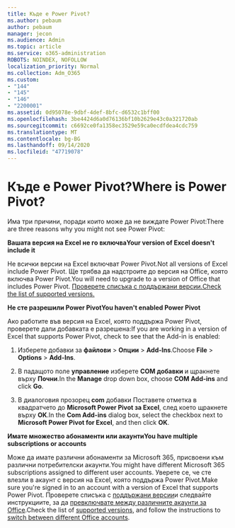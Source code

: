```yaml
---
title: Къде е Power Pivot?
ms.author: pebaum
author: pebaum
manager: jecon
ms.audience: Admin
ms.topic: article
ms.service: o365-administration
ROBOTS: NOINDEX, NOFOLLOW
localization_priority: Normal
ms.collection: Adm_O365
ms.custom:
- "144"
- "145"
- "146"
- "2200001"
ms.assetid: 0d95078e-9dbf-4def-8bfc-d6532c1bff00
ms.openlocfilehash: 3be4424d6a0d76136bf10b2629e43c0a321720ab
ms.sourcegitcommit: c6692ce0fa1358ec3529e59ca0ecdfdea4cdc759
ms.translationtype: MT
ms.contentlocale: bg-BG
ms.lasthandoff: 09/14/2020
ms.locfileid: "47719078"
---
```

# <a name="where-is-power-pivot"></a><span data-ttu-id="bd3bb-102">Къде е Power Pivot?</span><span class="sxs-lookup"><span data-stu-id="bd3bb-102">Where is Power Pivot?</span></span>

<span data-ttu-id="bd3bb-103">Има три причини, поради които може да не виждате Power Pivot:</span><span class="sxs-lookup"><span data-stu-id="bd3bb-103">There are three reasons why you might not see Power Pivot:</span></span>
  
<span data-ttu-id="bd3bb-104">**Вашата версия на Excel не го включва**</span><span class="sxs-lookup"><span data-stu-id="bd3bb-104">**Your version of Excel doesn't include it**</span></span>
  
<span data-ttu-id="bd3bb-105">Не всички версии на Excel включват Power Pivot.</span><span class="sxs-lookup"><span data-stu-id="bd3bb-105">Not all versions of Excel include Power Pivot.</span></span> <span data-ttu-id="bd3bb-106">Ще трябва да надстроите до версия на Office, която включва Power Pivot.</span><span class="sxs-lookup"><span data-stu-id="bd3bb-106">You will need to upgrade to a version of Office that includes Power Pivot.</span></span> [<span data-ttu-id="bd3bb-107">Проверете списъка с поддържани версии.</span><span class="sxs-lookup"><span data-stu-id="bd3bb-107">Check the list of supported versions.</span></span>](https://support.office.com/article/aa64e217-4b6e-410b-8337-20b87e1c2a4b.aspx)
  
<span data-ttu-id="bd3bb-108">**Не сте разрешили Power Pivot**</span><span class="sxs-lookup"><span data-stu-id="bd3bb-108">**You haven't enabled Power Pivot**</span></span>
  
<span data-ttu-id="bd3bb-109">Ако работите във версия на Excel, която поддържа Power Pivot, проверете дали добавката е разрешена:</span><span class="sxs-lookup"><span data-stu-id="bd3bb-109">If you are working in a version of Excel that supports Power Pivot, check to see that the Add-in is enabled:</span></span>
  
1. <span data-ttu-id="bd3bb-110">Изберете добавки за **файлови** \> **Опции** \> **Add-Ins**.</span><span class="sxs-lookup"><span data-stu-id="bd3bb-110">Choose **File** \> **Options** \> **Add-Ins**.</span></span>

2. <span data-ttu-id="bd3bb-111">В падащото поле **управление** изберете **COM добавки** и щракнете върху **Почни**.</span><span class="sxs-lookup"><span data-stu-id="bd3bb-111">In the **Manage** drop down box, choose **COM Add-ins** and click **Go**.</span></span>

3. <span data-ttu-id="bd3bb-112">В диалоговия прозорец **com** добавки Поставете отметка в квадратчето до **Microsoft Power Pivot за Excel**, след което щракнете върху **OK**.</span><span class="sxs-lookup"><span data-stu-id="bd3bb-112">In the **Com Add-ins** dialog box, select the checkbox next to **Microsoft Power Pivot for Excel**, and then click **OK**.</span></span>

<span data-ttu-id="bd3bb-113">**Имате множество абонаменти или акаунти**</span><span class="sxs-lookup"><span data-stu-id="bd3bb-113">**You have multiple subscriptions or accounts**</span></span>
  
<span data-ttu-id="bd3bb-114">Може да имате различни абонаменти за Microsoft 365, присвоени към различни потребителски акаунти.</span><span class="sxs-lookup"><span data-stu-id="bd3bb-114">You might have different Microsoft 365 subscriptions assigned to different user accounts.</span></span> <span data-ttu-id="bd3bb-115">Уверете се, че сте влезли в акаунт с версия на Excel, която поддържа Power Pivot.</span><span class="sxs-lookup"><span data-stu-id="bd3bb-115">Make sure you're signed in to an account with a version of Excel that supports Power Pivot.</span></span> <span data-ttu-id="bd3bb-116">Проверете списъка с [поддържани версии](https://support.office.com/article/aa64e217-4b6e-410b-8337-20b87e1c2a4b.aspx)и следвайте инструкциите, за да [превключвате между различните акаунти за Office](https://support.office.com/article/b9582171-fd1f-4284-9846-bdd72bb28426.aspx#BKMK_WebSwitchAccounts).</span><span class="sxs-lookup"><span data-stu-id="bd3bb-116">Check the list of [supported versions](https://support.office.com/article/aa64e217-4b6e-410b-8337-20b87e1c2a4b.aspx), and follow the instructions to [switch between different Office accounts](https://support.office.com/article/b9582171-fd1f-4284-9846-bdd72bb28426.aspx#BKMK_WebSwitchAccounts).</span></span>
